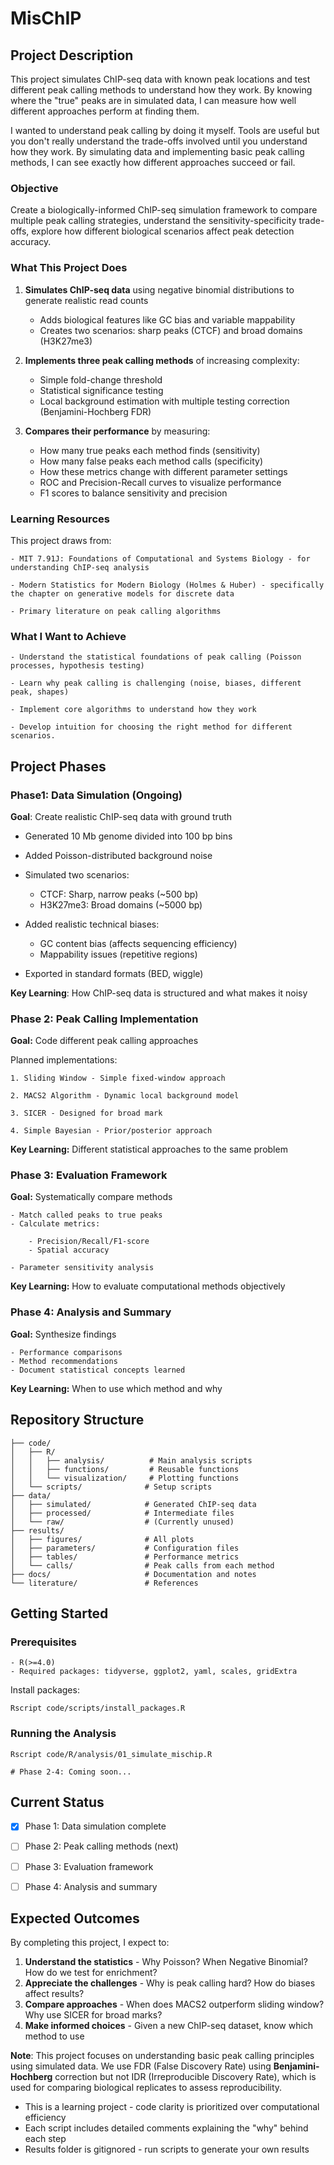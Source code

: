 # MisChIP


## Project Description

This project simulates ChIP-seq data with known peak locations and test different peak calling methods to understand how they work. By knowing where the "true" peaks are in simulated data, I can measure how well different approaches perform at finding them.

I wanted to understand peak calling by doing it myself. Tools are useful but you don't really understand the trade-offs involved until you understand how they work. By simulating data and implementing basic peak calling methods, I can see exactly how different approaches succeed or fail.

### Objective

Create a biologically-informed ChIP-seq simulation framework to compare multiple peak calling strategies, understand the sensitivity-specificity trade-offs, explore how different biological scenarios affect peak detection accuracy.

### What This Project Does

1. **Simulates ChIP-seq data** using negative binomial distributions to generate realistic read counts
    - Adds biological features like GC bias and variable mappability
    - Creates two scenarios: sharp peaks (CTCF) and broad domains (H3K27me3)

2. **Implements three peak calling methods** of increasing complexity:
    - Simple fold-change threshold
    - Statistical significance testing
    - Local background estimation with multiple testing correction (Benjamini-Hochberg FDR)

3. **Compares their performance** by measuring:
    - How many true peaks each method finds (sensitivity)
    - How many false peaks each method calls (specificity)
    - How these metrics change with different parameter settings
    - ROC and Precision-Recall curves to visualize performance
    - F1 scores to balance sensitivity and precision

### Learning Resources
This project draws from:

    - MIT 7.91J: Foundations of Computational and Systems Biology - for understanding ChIP-seq analysis

    - Modern Statistics for Modern Biology (Holmes & Huber) - specifically the chapter on generative models for discrete data

    - Primary literature on peak calling algorithms


### What I Want to Achieve

    - Understand the statistical foundations of peak calling (Poisson processes, hypothesis testing)

    - Learn why peak calling is challenging (noise, biases, different peak, shapes)

    - Implement core algorithms to understand how they work

    - Develop intuition for choosing the right method for different scenarios.


## Project Phases

### Phase1: Data Simulation (Ongoing)

**Goal**: Create realistic ChIP-seq data with ground truth

- Generated 10 Mb genome divided into 100 bp bins
- Added Poisson-distributed background noise
- Simulated two scenarios:

    - CTCF: Sharp, narrow peaks (~500 bp)
    - H3K27me3: Broad domains (~5000 bp)


- Added realistic technical biases:

    - GC content bias (affects sequencing efficiency)
    - Mappability issues (repetitive regions)


- Exported in standard formats (BED, wiggle)

**Key Learning**: How ChIP-seq data is structured and what makes it noisy

### Phase 2: Peak Calling Implementation

**Goal:** Code different peak calling approaches

Planned implementations:

    1. Sliding Window - Simple fixed-window approach
    
    2. MACS2 Algorithm - Dynamic local background model
    
    3. SICER - Designed for broad mark
    
    4. Simple Bayesian - Prior/posterior approach

**Key Learning:** Different statistical approaches to the same problem

### Phase 3: Evaluation Framework

**Goal:** Systematically compare methods

    - Match called peaks to true peaks
    - Calculate metrics:
    
        - Precision/Recall/F1-score
        - Spatial accuracy

    - Parameter sensitivity analysis

**Key Learning:** How to evaluate computational methods objectively


### Phase 4: Analysis and Summary

**Goal:** Synthesize findings

    - Performance comparisons
    - Method recommendations
    - Document statistical concepts learned

**Key Learning:** When to use which method and why

## Repository Structure

```mischip-seq-analysis/
├── code/
│   ├── R/
│   │   ├── analysis/          # Main analysis scripts
│   │   ├── functions/         # Reusable functions
│   │   └── visualization/     # Plotting functions
│   └── scripts/              # Setup scripts
├── data/
│   ├── simulated/            # Generated ChIP-seq data
│   ├── processed/            # Intermediate files
│   └── raw/                  # (Currently unused)
├── results/
│   ├── figures/              # All plots
│   ├── parameters/           # Configuration files
│   ├── tables/               # Performance metrics
│   └── calls/                # Peak calls from each method
├── docs/                     # Documentation and notes
└── literature/               # References
```


## Getting Started

### Prerequisites

    - R(>=4.0)
    - Required packages: tidyverse, ggplot2, yaml, scales, gridExtra

Install packages:

```Rscript code/scripts/install_packages.R```

### Running the Analysis

```# Phase 1: Generate simulated data
Rscript code/R/analysis/01_simulate_mischip.R

# Phase 2-4: Coming soon...
```

## Current Status

- [x] Phase 1: Data simulation complete
- [ ] Phase 2: Peak calling methods (next)
- [ ] Phase 3: Evaluation framework
- [ ] Phase 4: Analysis and summary


## Expected Outcomes

By completing this project, I expect to:

1. **Understand the statistics** - Why Poisson? When Negative Binomial? How do we test for enrichment?
2. **Appreciate the challenges** - Why is peak calling hard? How do biases affect results?
3. **Compare approaches** - When does MACS2 outperform sliding window? Why use SICER for broad marks?
4. **Make informed choices** - Given a new ChIP-seq dataset, know which method to use


**Note**: This project focuses on understanding basic peak calling principles using simulated data. We use FDR (False Discovery Rate) using **Benjamini-Hochberg** correction but not IDR (Irreproducible Discovery Rate), which is used for comparing biological replicates to assess reproducibility.

- This is a learning project - code clarity is prioritized over computational efficiency
- Each script includes detailed comments explaining the "why" behind each step
- Results folder is gitignored - run scripts to generate your own results

